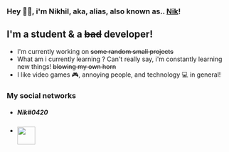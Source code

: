 ### Hey 👋🏼, i'm Nikhil, aka, alias, also known as.. [Nik][niki]!

## I'm a student & a ~~bad~~ developer!
- I'm currently working on ~~some random small projects~~ 
- What am i currently learning ? Can't really say, i'm constantly learning new things! ~~blowing my own horn~~
- I like video games 🎮, annoying people, and technology 💻 in general!

### My social networks 
- ##### Nik#0420 
- [<img align="left" width="40px" src="https://niki.wtf/xfavicon-32x32.png,qv=ba707f8cbe3c9c4699c0dd0c217e32d2.pagespeed.ic.WZv2fLcYXW.webp"/>][niki]






[niki]: https://aymdj.me/
